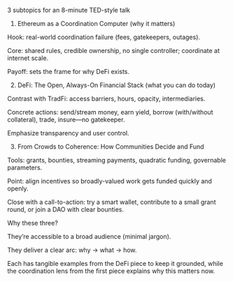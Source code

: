 3 subtopics for an 8-minute TED-style talk

1) Ethereum as a Coordination Computer (why it matters)

Hook: real-world coordination failure (fees, gatekeepers, outages).

Core: shared rules, credible ownership, no single controller; coordinate at internet scale.

Payoff: sets the frame for why DeFi exists. 

2) DeFi: The Open, Always-On Financial Stack (what you can do today)

Contrast with TradFi: access barriers, hours, opacity, intermediaries.

Concrete actions: send/stream money, earn yield, borrow (with/without collateral), trade, insure—no gatekeeper.

Emphasize transparency and user control. 

3) From Crowds to Coherence: How Communities Decide and Fund

Tools: grants, bounties, streaming payments, quadratic funding, governable parameters.

Point: align incentives so broadly-valued work gets funded quickly and openly.

Close with a call-to-action: try a smart wallet, contribute to a small grant round, or join a DAO with clear bounties. 

Why these three?

They’re accessible to a broad audience (minimal jargon).

They deliver a clear arc: why → what → how.

Each has tangible examples from the DeFi piece to keep it grounded, while the coordination lens from the first piece explains why this matters now. 